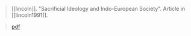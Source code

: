 > [[lincoln]]. "Sacrificial Ideology and Indo-European Society". Article in [[lincoln1991]].

> [pdf](a/lincoln1991-sacrificial.pdf)